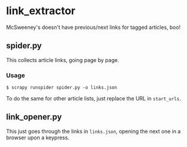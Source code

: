 # link_extractor

McSweeney's doesn't have previous/next links for tagged articles, boo!

## spider.py

This collects article links, going page by page.

### Usage

```
$ scrapy runspider spider.py -o links.json
```

To do the same for other article lists, just replace the URL in `start_urls`.

## link_opener.py

This just goes through the links in `links.json`, opening the next one in a browser upon a keypress.
